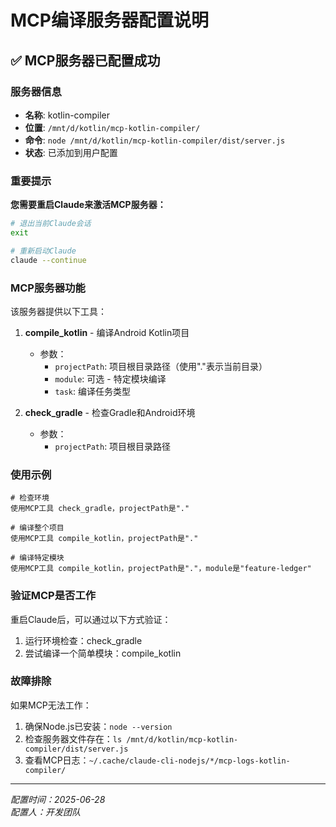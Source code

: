 # MCP编译服务器配置说明

## ✅ MCP服务器已配置成功

### 服务器信息
- **名称**: kotlin-compiler
- **位置**: `/mnt/d/kotlin/mcp-kotlin-compiler/`
- **命令**: `node /mnt/d/kotlin/mcp-kotlin-compiler/dist/server.js`
- **状态**: 已添加到用户配置

### 重要提示
**您需要重启Claude来激活MCP服务器：**
```bash
# 退出当前Claude会话
exit

# 重新启动Claude
claude --continue
```

### MCP服务器功能
该服务器提供以下工具：
1. **compile_kotlin** - 编译Android Kotlin项目
   - 参数：
     - `projectPath`: 项目根目录路径（使用"."表示当前目录）
     - `module`: 可选 - 特定模块编译
     - `task`: 编译任务类型

2. **check_gradle** - 检查Gradle和Android环境
   - 参数：
     - `projectPath`: 项目根目录路径

### 使用示例
```
# 检查环境
使用MCP工具 check_gradle，projectPath是"."

# 编译整个项目
使用MCP工具 compile_kotlin，projectPath是"."

# 编译特定模块
使用MCP工具 compile_kotlin，projectPath是"."，module是"feature-ledger"
```

### 验证MCP是否工作
重启Claude后，可以通过以下方式验证：
1. 运行环境检查：check_gradle
2. 尝试编译一个简单模块：compile_kotlin

### 故障排除
如果MCP无法工作：
1. 确保Node.js已安装：`node --version`
2. 检查服务器文件存在：`ls /mnt/d/kotlin/mcp-kotlin-compiler/dist/server.js`
3. 查看MCP日志：`~/.cache/claude-cli-nodejs/*/mcp-logs-kotlin-compiler/`

---
*配置时间：2025-06-28*  
*配置人：开发团队*
